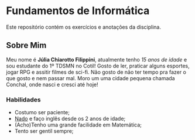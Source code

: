 # Fundamentos de Informática 
Este repositório contém os exercícios e anotações da disciplina.

## Sobre Mim
Meu nome é **Júlia Chiarotto Filippini**, atualmente tenho *15 anos de idade* e sou estudante do 1º TDSMN no Cotil!
Gosto de ler, praticar alguns esportes, jogar RPG e assitir filmes de sci-fi. Não gosto de não ter tempo pra fazer o que gosto e nem passar mal. Moro um uma cidade pequena chamada Conchal, onde nasci e cresci até hoje!

### Habilidades
- Costumo ser paciente;
- [Nado](https://brasilescola.uol.com.br/educacao-fisica/natacao.htm) e faço inglês desde os 2 anos de idade;
- (Acho)Tenho uma grande facilidade em Matemática;
- Tento ser gentil sempre;


